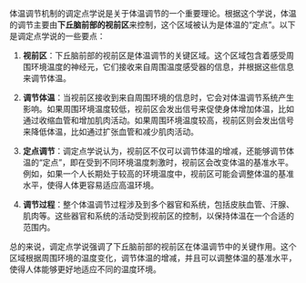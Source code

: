 体温调节机制的调定点学说是关于体温调节的一个重要理论。根据这个学说，体温的调节主要由**下丘脑前部的视前区**来控制，这个区域被认为是体温的“定点”。以下是调定点学说的一些要点：

1. **视前区**：下丘脑前部的视前区是体温调节的关键区域。这个区域包含着感受周围环境温度的神经元，它们接收来自周围温度感受器的信息，并根据这些信息来调节体温。

2. **调节体温**：当视前区接收到来自周围环境的信息时，它会对体温调节系统产生影响。如果周围环境温度较低，视前区会发出信号来促使身体增加体温，比如通过收缩血管和增加肌肉活动。如果周围环境温度较高，视前区则会发出信号来降低体温，比如通过扩张血管和减少肌肉活动。

3. **定点调节**：调定点学说认为，视前区不仅可以调节体温的增减，还能够调节体温的“定点”，即在受到不同环境温度刺激时，视前区会改变体温的基准水平。例如，如果一个人长期处于较高的环境温度中，视前区可能会调整体温的基准水平，使得人体更容易适应高温环境。

4. **调节过程**：整个体温调节过程涉及到多个器官和系统，包括皮肤血管、汗腺、肌肉等。这些器官和系统的活动受到视前区的控制，以保持体温在一个合适的范围内。

总的来说，调定点学说强调了下丘脑前部的视前区在体温调节中的关键作用。这个区域根据周围环境的温度变化，调节体温的增减，并且可以调整体温的基准水平，使得人体能够更好地适应不同的温度环境。